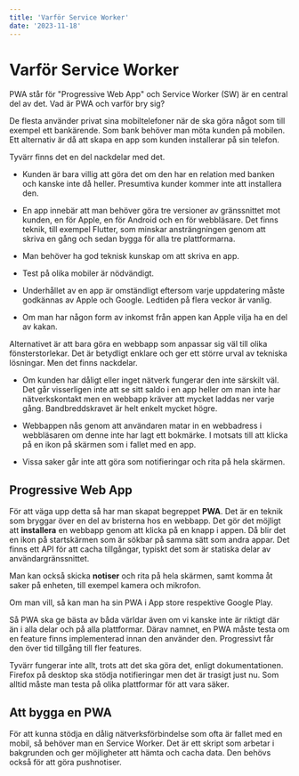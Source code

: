 ```yaml
---
title: 'Varför Service Worker'
date: '2023-11-18'
---
```


# Varför Service Worker

PWA står för "Progressive Web App" och Service Worker (SW) är en central del av det. Vad är PWA och varför bry sig?

De flesta använder privat sina mobiltelefoner när de ska göra något som till exempel ett bankärende. Som bank behöver
man möta kunden på mobilen. Ett alternativ är då att skapa en app som kunden installerar på sin telefon. 

Tyvärr finns det en del nackdelar med det.

* Kunden är bara villig att göra det om den har en relation med banken och kanske inte då heller. Presumtiva kunder kommer
inte att installera den.

* En app innebär att man behöver göra tre versioner av gränssnittet mot kunden, en för Apple, en för Android och en för
webbläsare. Det finns teknik, till exempel Flutter, som minskar ansträngningen genom att skriva en gång och sedan bygga
för alla tre plattformarna.

* Man behöver ha god teknisk kunskap om att skriva en app.

* Test på olika mobiler är nödvändigt.

* Underhållet av en app är omständligt eftersom varje uppdatering måste godkännas av Apple och Google. Ledtiden på
flera veckor är vanlig. 

* Om man har någon form av inkomst från appen kan Apple vilja ha en del av kakan.

Alternativet är att bara göra en webbapp som anpassar sig väl till olika fönsterstorlekar. Det är betydligt enklare och
ger ett större urval av tekniska lösningar. Men det finns nackdelar.

* Om kunden har dåligt eller inget nätverk fungerar den inte särskilt väl. Det går visserligen inte att se sitt saldo i en
app heller om man inte har nätverkskontakt men en webbapp kräver att mycket laddas ner varje gång. Bandbreddskravet är
helt enkelt mycket högre.

* Webbappen nås genom att användaren matar in en webbadress i webbläsaren om denne inte har lagt ett bokmärke. I motsats
till att klicka på en ikon på skärmen som i fallet med en app.

* Vissa saker går inte att göra som notifieringar och rita på hela skärmen.

## Progressive Web App

För att väga upp detta så har man skapat begreppet **PWA**. Det är en teknik som bryggar över en del av bristerna hos en
webbapp. Det gör det möjligt att **installera** en webbapp genom att klicka på en knapp i appen. Då blir det en ikon på
startskärmen som är sökbar på samma sätt som andra appar. Det finns ett API för att cacha tillgångar, typiskt det som är
statiska delar av användargränssnittet.

Man kan också skicka **notiser** och rita på hela skärmen, samt komma åt saker på enheten, till exempel kamera och mikrofon.

Om man vill, så kan man ha sin PWA i App store respektive Google Play.

Så PWA ska ge bästa av båda världar även om vi kanske inte är riktigt där än i alla delar och på alla plattformar. Därav
namnet, en PWA måste testa om en feature finns implementerad innan den använder den. Progressivt får den över tid
tillgång till fler features.

Tyvärr fungerar inte allt, trots att det ska göra det, enligt dokumentationen. Firefox på desktop ska stödja
notifieringar men det är trasigt just nu. Som alltid måste man testa på olika plattformar för att vara säker.

## Att bygga en PWA

För att kunna stödja en dålig nätverksförbindelse som ofta är fallet med en mobil, så behöver man en Service Worker. Det
är ett skript som arbetar i bakgrunden och ger möjligheter att hämta och cacha data. Den behövs också för att göra
pushnotiser.
